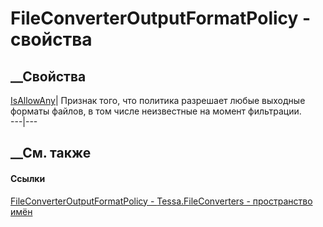 # FileConverterOutputFormatPolicy - свойства
##  __Свойства
[IsAllowAny](P_Tessa_FileConverters_FileConverterOutputFormatPolicy_IsAllowAny.htm)|
Признак того, что политика разрешает любые выходные форматы файлов, в том
числе неизвестные на момент фильтрации.  
---|---  
##  __См. также
#### Ссылки
[FileConverterOutputFormatPolicy -
](T_Tessa_FileConverters_FileConverterOutputFormatPolicy.htm)
[Tessa.FileConverters - пространство имён](N_Tessa_FileConverters.htm)
